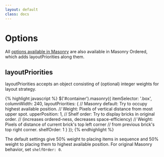 ```yaml
---
layout: default
class: docs
---
```


# Options

All [options available in Masonry](http://masonry.desandro.com/docs/options.html) are also available in Masonry Ordered, which adds layoutPriorities along them.

## layoutPriorities

layoutPriorities accepts an object consisting of (optional) integer weights for layout strategy.

{% highlight javascript %}
$('#container').masonry({
  itemSelector: '.box',
  columnWidth: 240,
  layoutPriorities: {
    // Masonry default: Try to occupy highest available position.
    // Weight: Pixels of vertical distance from most upper spot.
    upperPosition: 1,
    // Shelf order: Try to display bricks in original order.
    //   (increases ordered-ness, decreases space-efficiency)
    // Weight: Pixels of distance of current brick's top left corner
    //         from previous brick's top right corner.
    shelfOrder: 1
  }
});
{% endhighlight %}

The default settings give 50% weight to placing items in sequence and 50% weight to placing them to highest available position. For original Masonry behavior, set <code>shelfOrder: 0</code>.
